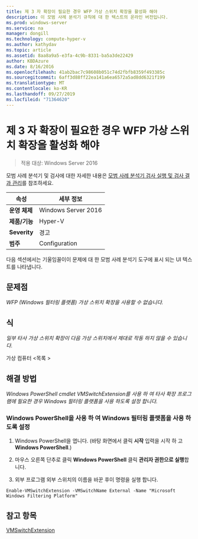 ```yaml
---
title: 제 3 자 확장이 필요한 경우 WFP 가상 스위치 확장을 활성화 해야
description: 이 모범 사례 분석기 규칙에 대 한 텍스트의 온라인 버전입니다.
ms.prod: windows-server
ms.service: na
manager: dongill
ms.technology: compute-hyper-v
ms.author: kathydav
ms.topic: article
ms.assetid: 8aa8a9a5-e3fa-4c9b-8331-ba5a3de22429
author: KBDAzure
ms.date: 8/16/2016
ms.openlocfilehash: 41ab2bac7c98608b051c74d2fbfb8359f493385c
ms.sourcegitcommit: 6aff3d88ff22ea141a6ea6572a5ad8dd6321f199
ms.translationtype: MT
ms.contentlocale: ko-KR
ms.lasthandoff: 09/27/2019
ms.locfileid: "71364620"
---
```

# <a name="the-wfp-virtual-switch-extension-should-be-enabled-if-it-is-required-by-third-party-extensions"></a>제 3 자 확장이 필요한 경우 WFP 가상 스위치 확장을 활성화 해야

>적용 대상: Windows Server 2016

모범 사례 분석기 및 검사에 대한 자세한 내용은 [모범 사례 분석기 검사 실행 및 검사 결과 관리](https://go.microsoft.com/fwlink/p/?LinkID=223177)를 참조하세요.  
  
|속성|세부 정보|  
|-|-|  
|**운영 체제**|Windows Server 2016|  
|**제품/기능**|Hyper-V|  
|**Severity**|경고|  
|**범주**|Configuration|  
  
다음 섹션에서는 기울임꼴이이 문제에 대 한 모범 사례 분석기 도구에 표시 되는 UI 텍스트를 나타냅니다.  
  
## <a name="issue"></a>**문제점**  
*WFP (Windows 필터링 플랫폼) 가상 스위치 확장을 사용할 수 없습니다.*  
  
## <a name="impact"></a>**식**  
*일부 타사 가상 스위치 확장이 다음 가상 스위치에서 제대로 작동 하지 않을 수 있습니다.*  
  
가상 컴퓨터 \<목록 >  
  
## <a name="resolution"></a>**해결 방법**  
*Windows PowerShell cmdlet VMSwitchExtension를 사용 하 여 타사 확장 프로그램에 필요한 경우 Windows 필터링 플랫폼을 사용 하도록 설정 합니다.*  
  
### <a name="enable-the-windows-filtering-platform-using-windows-powershell"></a>Windows PowerShell을 사용 하 여 Windows 필터링 플랫폼을 사용 하도록 설정  
  
1.  Windows PowerShell을 엽니다. (바탕 화면에서 클릭 **시작** 입력을 시작 하 고 **Windows PowerShell**.)  
  
2.  마우스 오른쪽 단추로 클릭 **Windows PowerShell** 클릭 **관리자 권한으로 실행**합니다.  
  
3.  외부 프로그램 외부 스위치의 이름을 바꾼 후이 명령을 실행 합니다.  
  
```  
Enable-VMSwitchExtension -VMSwitchName External -Name "Microsoft Windows Filtering Platform"  
```  
  
## <a name="see-also"></a>참고 항목  
[VMSwitchExtension](https://technet.microsoft.com/library/hh848541.aspx)  
  


